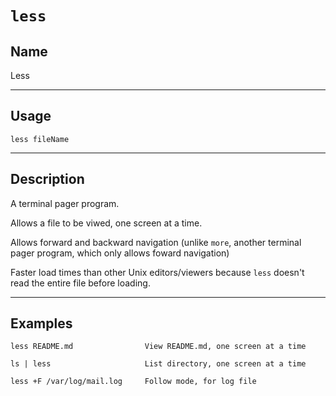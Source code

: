 # `less`

## Name
Less

----
## Usage

```
less fileName
```


----
## Description
A terminal pager program.

Allows a file to be viwed, one screen at a time.

Allows forward and backward navigation (unlike `more`, another terminal pager program, which only allows foward navigation)

Faster load times than other Unix editors/viewers because `less` doesn't read the entire file before loading.

---
## Examples
```
less README.md                View README.md, one screen at a time

ls | less                     List directory, one screen at a time

less +F /var/log/mail.log     Follow mode, for log file
```
